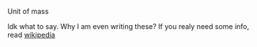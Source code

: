 Unit of mass

Idk what to say. Why I am even writing these?
If you realy need some info, read [wikipedia](https://en.wikipedia.org/wiki/Kilogram)